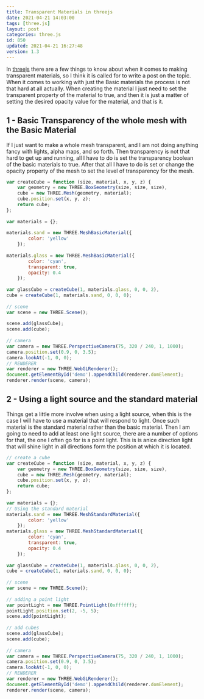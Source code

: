 ```yaml
---
title: Transparent Materials in threejs
date: 2021-04-21 14:03:00
tags: [three.js]
layout: post
categories: three.js
id: 850
updated: 2021-04-21 16:27:48
version: 1.3
---
```


In [threejs](https://threejs.org/) there are a few things to know about when it comes to making transparent materials, so I think it is called for to write a post on the topic. When it comes to working with just the Basic materials the process is not that hard at all actually. When creating the material I just need to set the transparent property of the material to true, and then it is just a matter of setting the desired opacity value for the material, and that is it.

<!-- more -->

## 1 - Basic Transparency of the whole mesh with the Basic Material

If I just want to make a whole mesh transparent, and I am not doing anything fancy with lights, alpha maps, and so forth. Then transparency is not that hard to get up and running, all I have to do is set the transparency boolean of the basic materials to true. After that all I have to do is set or change the opacity property of the mesh to set the level of transparency for the mesh.

```js
var createCube = function (size, material, x, y, z) {
    var geometry = new THREE.BoxGeometry(size, size, size),
    cube = new THREE.Mesh(geometry, material);
    cube.position.set(x, y, z);
    return cube;
};
 
var materials = {};
 
materials.sand = new THREE.MeshBasicMaterial({
        color: 'yellow'
    });
 
materials.glass = new THREE.MeshBasicMaterial({
        color: 'cyan',
        transparent: true,
        opacity: 0.4
    });
 
var glassCube = createCube(1, materials.glass, 0, 0, 2),
cube = createCube(1, materials.sand, 0, 0, 0);
 
// scene
var scene = new THREE.Scene();
 
scene.add(glassCube);
scene.add(cube);
 
// camera
var camera = new THREE.PerspectiveCamera(75, 320 / 240, 1, 1000);
camera.position.set(0.9, 0, 3.5);
camera.lookAt(-1, 0, 0);
// RENDERER
var renderer = new THREE.WebGLRenderer();
document.getElementById('demo').appendChild(renderer.domElement);
renderer.render(scene, camera);
```

## 2 - Using a light source and the standard material

Things get a little more involve when using a light source, when this is the case I will have to use a material that will respond to light. Once such material is the standard material rather than the basic material. Then I am going to need to add at least one light source, there are a number of options for that, the one I often go for is a point light. This is is anice direction light that will shine light in all directions form the position at which it is located.

```js
// create a cube
var createCube = function (size, material, x, y, z) {
    var geometry = new THREE.BoxGeometry(size, size, size),
    cube = new THREE.Mesh(geometry, material);
    cube.position.set(x, y, z);
    return cube;
};
 
var materials = {};
// Using the standard material
materials.sand = new THREE.MeshStandardMaterial({
        color: 'yellow'
    });
materials.glass = new THREE.MeshStandardMaterial({
        color: 'cyan',
        transparent: true,
        opacity: 0.4
    });
 
var glassCube = createCube(1, materials.glass, 0, 0, 2),
cube = createCube(1, materials.sand, 0, 0, 0);
 
// scene
var scene = new THREE.Scene();
 
// adding a point light
var pointLight = new THREE.PointLight(0xffffff);
pointLight.position.set(2, -5, 5);
scene.add(pointLight);
 
// add cubes
scene.add(glassCube);
scene.add(cube);
 
// camera
var camera = new THREE.PerspectiveCamera(75, 320 / 240, 1, 1000);
camera.position.set(0.9, 0, 3.5);
camera.lookAt(-1, 0, 0);
// RENDERER
var renderer = new THREE.WebGLRenderer();
document.getElementById('demo').appendChild(renderer.domElement);
renderer.render(scene, camera);
```